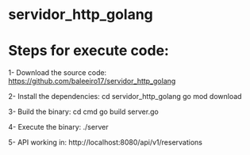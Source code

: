 # servidor_http_golang

# Steps for execute code:

1- Download the source code:
https://github.com/baleeiro17/servidor_http_golang

2- Install the dependencies:
cd servidor_http_golang
go mod download

3- Build the binary:
cd cmd
go build server.go

4- Execute the binary:
./server

5- API working in:
http://localhost:8080/api/v1/reservations
